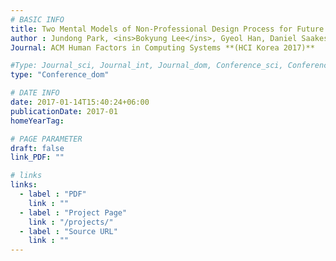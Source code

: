 ```yaml
---
# BASIC INFO
title: Two Mental Models of Non-Professional Design Process for Future Fabrication Interface.
author : Jundong Park, <ins>Bokyung Lee</ins>, Gyeol Han, Daniel Saakes.
Journal: ACM Human Factors in Computing Systems **(HCI Korea 2017)**

#Type: Journal_sci, Journal_int, Journal_dom, Conference_sci, Conference_int, conference_dom
type: "Conference_dom"

# DATE INFO
date: 2017-01-14T15:40:24+06:00
publicationDate: 2017-01
homeYearTag: 

# PAGE PARAMETER
draft: false
link_PDF: ""

# links
links:
  - label : "PDF"
    link : ""
  - label : "Project Page"
    link : "/projects/"
  - label : "Source URL"
    link : ""
---
```

